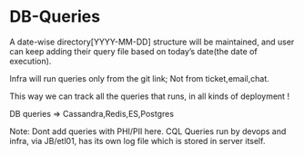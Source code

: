 # DB-Queries
A date-wise directory[YYYY-MM-DD] structure will be maintained, and user can keep adding their query file based on today’s date(the date of execution).

Infra will run queries only from the git link; Not from ticket,email,chat.

This way we can track all the queries that runs, in all kinds of deployment !

DB queries => Cassandra,Redis,ES,Postgres

Note: Dont add queries with PHI/PII here. CQL Queries run by devops and infra, via JB/etl01, has its own log file which is stored in server itself. 
